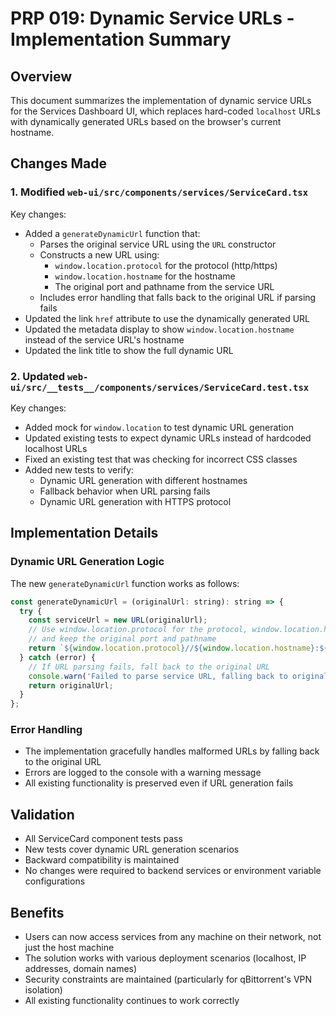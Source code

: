 # PRP 019: Dynamic Service URLs - Implementation Summary

## Overview
This document summarizes the implementation of dynamic service URLs for the Services Dashboard UI, which replaces hard-coded `localhost` URLs with dynamically generated URLs based on the browser's current hostname.

## Changes Made

### 1. Modified `web-ui/src/components/services/ServiceCard.tsx`

Key changes:
- Added a `generateDynamicUrl` function that:
  - Parses the original service URL using the `URL` constructor
  - Constructs a new URL using:
    - `window.location.protocol` for the protocol (http/https)
    - `window.location.hostname` for the hostname
    - The original port and pathname from the service URL
  - Includes error handling that falls back to the original URL if parsing fails
- Updated the link `href` attribute to use the dynamically generated URL
- Updated the metadata display to show `window.location.hostname` instead of the service URL's hostname
- Updated the link title to show the full dynamic URL

### 2. Updated `web-ui/src/__tests__/components/services/ServiceCard.test.tsx`

Key changes:
- Added mock for `window.location` to test dynamic URL generation
- Updated existing tests to expect dynamic URLs instead of hardcoded localhost URLs
- Fixed an existing test that was checking for incorrect CSS classes
- Added new tests to verify:
  - Dynamic URL generation with different hostnames
  - Fallback behavior when URL parsing fails
  - Dynamic URL generation with HTTPS protocol

## Implementation Details

### Dynamic URL Generation Logic
The new `generateDynamicUrl` function works as follows:
```javascript
const generateDynamicUrl = (originalUrl: string): string => {
  try {
    const serviceUrl = new URL(originalUrl);
    // Use window.location.protocol for the protocol, window.location.hostname for the hostname,
    // and keep the original port and pathname
    return `${window.location.protocol}//${window.location.hostname}:${serviceUrl.port}${serviceUrl.pathname}`;
  } catch (error) {
    // If URL parsing fails, fall back to the original URL
    console.warn('Failed to parse service URL, falling back to original:', originalUrl);
    return originalUrl;
  }
};
```

### Error Handling
- The implementation gracefully handles malformed URLs by falling back to the original URL
- Errors are logged to the console with a warning message
- All existing functionality is preserved even if URL generation fails

## Validation
- All ServiceCard component tests pass
- New tests cover dynamic URL generation scenarios
- Backward compatibility is maintained
- No changes were required to backend services or environment variable configurations

## Benefits
- Users can now access services from any machine on their network, not just the host machine
- The solution works with various deployment scenarios (localhost, IP addresses, domain names)
- Security constraints are maintained (particularly for qBittorrent's VPN isolation)
- All existing functionality continues to work correctly